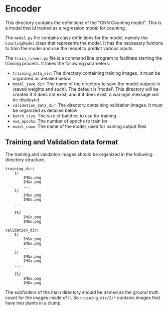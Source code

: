 # Encoder

This directory contains the definitions of the "CNN Counting model".  This is a model that id trained as a regression model for counting,

The `model.py` file contains class definitions for the model, namely the `CountingModel` class that represents the model.  It has the necessary funtions to train the model and use the model to predict various inputs.

The `train_runner.py` file is a command line program to facilitate starting the training process.  It takes the following parameters:
- `training_data_dir`: The directory containing training images.  It must be organized as detailed below
- `model_save_dir`: The name of the directory to save the model outputs in (saved weights and such). The default is 'model'.  This directory will be created if it does not exist, and if it does exist, a waringin message will be displayed.
- `validation_data_dir`: The directory containing validation images.  It must be organized as detailed below
- `batch_size`: The size of batches to use for training
- `num_epochs`: The number of epochs to train for
- `model_name`: The name of the model, used for naming output files

## Training and Validation data format

The training and validation images should be organized in the following directory structure.

```
training_dir/
	1/
		IMGx.png
		IMGx.png
		...
	2/
		IMGx.png
		IMGx.png
	...

	15/
		IMGx.png
		IMGx.png

validation_dir/
	1/
		IMGx.png
		IMGx.png
		...
	2/
		IMGx.png
		IMGx.png
	...

	15/
		IMGx.png
		IMGx.png

```

The subfolders of the main directory should be named as the ground truth count for the images inside of it.  So `training_dir/2/*` contains images that have two plants in a clump.

 
